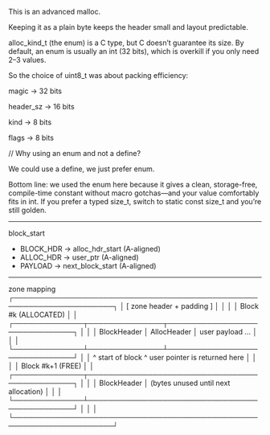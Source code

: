 This is an advanced malloc.

Keeping it as a plain byte keeps the header small and layout predictable.

alloc_kind_t (the enum) is a C type, but C doesn’t guarantee its size. By default, an enum is usually an int (32 bits), which is overkill if you only need 2–3 values.

So the choice of uint8_t was about packing efficiency:

magic → 32 bits

header_sz → 16 bits

kind → 8 bits

flags → 8 bits

// Why using an enum and not a define?

We could use a define, we just prefer enum.

Bottom line: we used the enum here because it gives a clean, storage-free, compile-time constant without macro gotchas—and your value comfortably fits in int. If you prefer a typed size_t, switch to static const size_t and you’re still golden.


---


block_start
  + BLOCK_HDR          → alloc_hdr_start  (A-aligned)
  + ALLOC_HDR          → user_ptr         (A-aligned)
  + PAYLOAD            → next_block_start (A-aligned)


---

zone mapping
┌──────────────────────────────────────────────────────────────────────┐
│ [ zone header + padding ]                                            │
│                                                                      │
│  Block #k (ALLOCATED)                                                │
│  ┌──────────────┬───────────────┬───────────────────────────────┐    │
│  │ BlockHeader  │ AllocHeader   │  user payload …               │    │
│  └──────────────┴───────────────┴───────────────────────────────┘    │
│   ^ start of block              ^ user pointer is returned here      │
│                                                                      │
│  Block #k+1 (FREE)                                                   │
│  ┌──────────────┬───────────────────────────────────────────────┐    │
│  │ BlockHeader  │   (bytes unused until next allocation)        │    │
│  └──────────────┴───────────────────────────────────────────────┘    │
│                                                                      │
└──────────────────────────────────────────────────────────────────────┘
